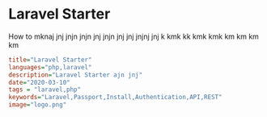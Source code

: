 # Laravel Starter

How to mknaj jnj jnjn jnjn jnj jnjn jnj jnj jnjnj 
jnj k kmk kk kmk kmk km km km km

```ini
title="Laravel Starter"
languages="php,laravel"
description="Laravel Starter ajn jnj"
date="2020-03-10"
tags = "laravel,php"
keywords="Laravel,Passport,Install,Authentication,API,REST"
image="logo.png"
```